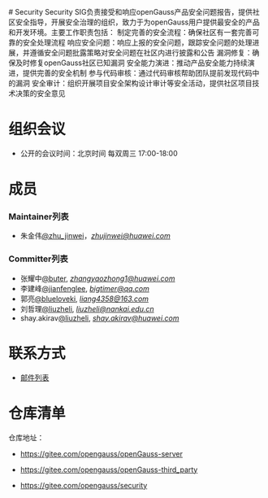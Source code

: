 ﻿﻿# Security
Security SIG负责接受和响应openGauss产品安全问题报告，提供社区安全指导，开展安全治理的组织，致力于为openGauss用户提供最安全的产品和开发环境。主要工作职责包括：
制定完善的安全流程：确保社区有一套完善可靠的安全处理流程
响应安全问题：响应上报的安全问题，跟踪安全问题的处理进展，并遵循安全问题批露策略对安全问题在社区内进行披露和公告
漏洞修复：确保及时修复openGauss社区已知漏洞
安全能力演进：推动产品安全能力持续演进，提供完善的安全机制
参与代码审核：通过代码审核帮助团队提前发现代码中的漏洞
安全审计：组织开展项目安全架构设计审计等安全活动，提供社区项目技术决策的安全意见



# 组织会议

- 公开的会议时间：北京时间 每双周三 17:00-18:00

# 成员

### Maintainer列表

- 朱金伟[@zhu_jinwei](https://gitee.com/zhu_jinwei)，*zhujinwei@huawei.com*


### Committer列表

- 张耀中[@buter](https://gitee.com/buter), *zhangyaozhong1@huawei.com*
- 李建峰[@jianfenglee](https://gitee.com/jianfenglee), *bigtimer@qq.com*
- 郭亮[@blueloveki](https://gitee.com/blueloveki), *liang4358@163.com*
- 刘哲理[@liuzheli](https://gitee.com/liuzheli), *liuzheli@nankai.edu.cn*
- shay.akirav[@liuzheli](https://gitee.com/shay-akirav), *shay.akirav@huawei.com*

# 联系方式

- [邮件列表](https://mailweb.opengauss.org/postorius/lists/securityannounce.opengauss.org/)

# 仓库清单

仓库地址：

- https://gitee.com/opengauss/openGauss-server

- https://gitee.com/opengauss/openGauss-third_party

- https://gitee.com/opengauss/security

